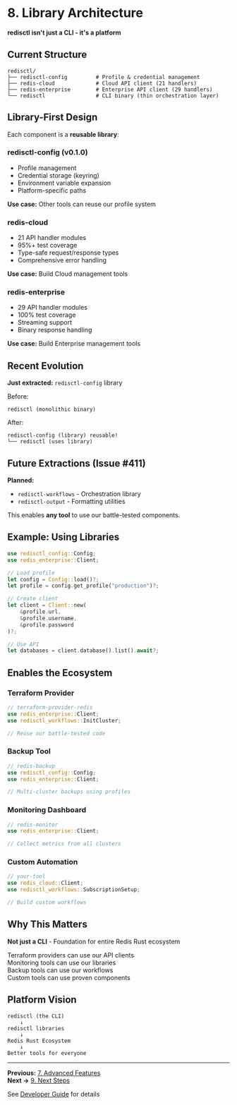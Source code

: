 # 8. Library Architecture

**redisctl isn't just a CLI - it's a platform**

## Current Structure

```
redisctl/
├── redisctl-config         # Profile & credential management
├── redis-cloud             # Cloud API client (21 handlers)
├── redis-enterprise        # Enterprise API client (29 handlers)
└── redisctl                # CLI binary (thin orchestration layer)
```

## Library-First Design

Each component is a **reusable library**:

### redisctl-config (v0.1.0)
- Profile management
- Credential storage (keyring)
- Environment variable expansion
- Platform-specific paths

**Use case:** Other tools can reuse our profile system

### redis-cloud
- 21 API handler modules
- 95%+ test coverage
- Type-safe request/response types
- Comprehensive error handling

**Use case:** Build Cloud management tools

### redis-enterprise
- 29 API handler modules
- 100% test coverage
- Streaming support
- Binary response handling

**Use case:** Build Enterprise management tools

## Recent Evolution

**Just extracted:** `redisctl-config` library

Before:
```
redisctl (monolithic binary)
```

After:
```
redisctl-config (library) reusable!
└── redisctl (uses library)
```

## Future Extractions (Issue #411)

**Planned:**
- `redisctl-workflows` - Orchestration library
- `redisctl-output` - Formatting utilities

This enables **any tool** to use our battle-tested components.

## Example: Using Libraries

```rust
use redisctl_config::Config;
use redis_enterprise::Client;

// Load profile
let config = Config::load()?;
let profile = config.get_profile("production")?;

// Create client
let client = Client::new(
    &profile.url,
    &profile.username,
    &profile.password
)?;

// Use API
let databases = client.database().list().await?;
```

## Enables the Ecosystem

### Terraform Provider
```rust
// terraform-provider-redis
use redis_enterprise::Client;
use redisctl_workflows::InitCluster;

// Reuse our battle-tested code
```

### Backup Tool
```rust
// redis-backup
use redisctl_config::Config;
use redis_enterprise::Client;

// Multi-cluster backups using profiles
```

### Monitoring Dashboard
```rust
// redis-monitor
use redis_enterprise::Client;

// Collect metrics from all clusters
```

### Custom Automation
```rust
// your-tool
use redis_cloud::Client;
use redisctl_workflows::SubscriptionSetup;

// Build custom workflows
```

## Why This Matters

**Not just a CLI** - Foundation for entire Redis Rust ecosystem

Terraform providers can use our API clients  
Monitoring tools can use our libraries  
Backup tools can use our workflows  
Custom tools can use proven components  

## Platform Vision

```
redisctl (the CLI)
    ↓
redisctl libraries
    ↓
Redis Rust Ecosystem
    ↓
Better tools for everyone
```

---

**Previous:** [7. Advanced Features](./07-advanced.md)  
**Next →** [9. Next Steps](./09-next-steps.md)

See [Developer Guide](../developer/library-usage.md) for details
